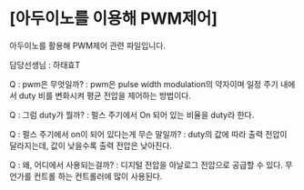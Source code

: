 [아두이노를 이용해 PWM제어]
===================

아두이노를 활용해 PWM제어 관련 파일입니다.

담당선생님 : 하태효T

Q : pwm은 무엇일까?
: pwm은 pulse width modulation의 약자이며 일정 주기 내에서 duty 비를 변화시켜 평균 전압을 제어하는 방법이다.



Q : 그럼 duty가 뭘까?
: 펄스 주기에서 On 되어 있는 비율을 duty라 한다.



Q : 펄스 주기에서 on이 되어 있다는게 무슨 말일까?
: duty의 값에 따라 출력 전압이 달라지는데, 값이 낮을수록 출력 전압은 낮아진다.



Q : 왜, 어디에서 사용되는걸까?
: 디지털 전압을 아날로그 전압으로 공급할 수 있다. 무언가를 컨트롤 하는 컨트롤러에 많이 사용된다.
